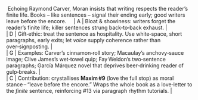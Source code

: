 
 Echoing Raymond Carver, Moran insists that writing respects the reader’s finite life. Books – like sentences – signal their ending early; good writers leave before the encore.
   
| A | Bloat & showiness: writers forget the reader’s finite life; killer sentences strung back‑to‑back exhaust. |  
| D | Gift‑ethic: treat the sentence as hospitality. Use white‑space, short paragraphs, early exits; let _voice_ supply coherence rather than over‑signposting. |  
| G | Examples: Carver’s cinnamon‑roll story; Macaulay’s anchovy‑sauce image; Clive James’s wet‑towel quip; Fay Weldon’s two‑sentence paragraphs; García Márquez novel that deprives beer‑drinking reader of gulp‑breaks. |  
| C | Contribution: crystallises **Maxim #9** (love the full stop) as moral stance – “leave before the encore.” Wraps the whole book as a love‑letter to the _finite_ sentence, reinforcing #13 via paragraph rhythm tutorials. |